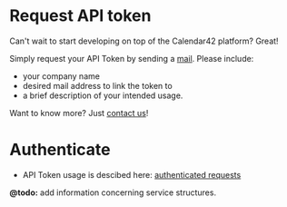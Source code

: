 
# Request API token

Can't wait to start developing on top of the Calendar42 platform? Great!

Simply request your API Token by sending a [mail](mailto:support@calendar42.com). Please include:

* your company name
* desired mail address to link the token to
* a brief description of your intended usage.

Want to know more? Just [contact us](http://site.calendar42.com/)!

# Authenticate
* API Token usage is descibed here: [authenticated requests](/rest-api/introduction/#authenticate)

**@todo:** add information concerning service structures.